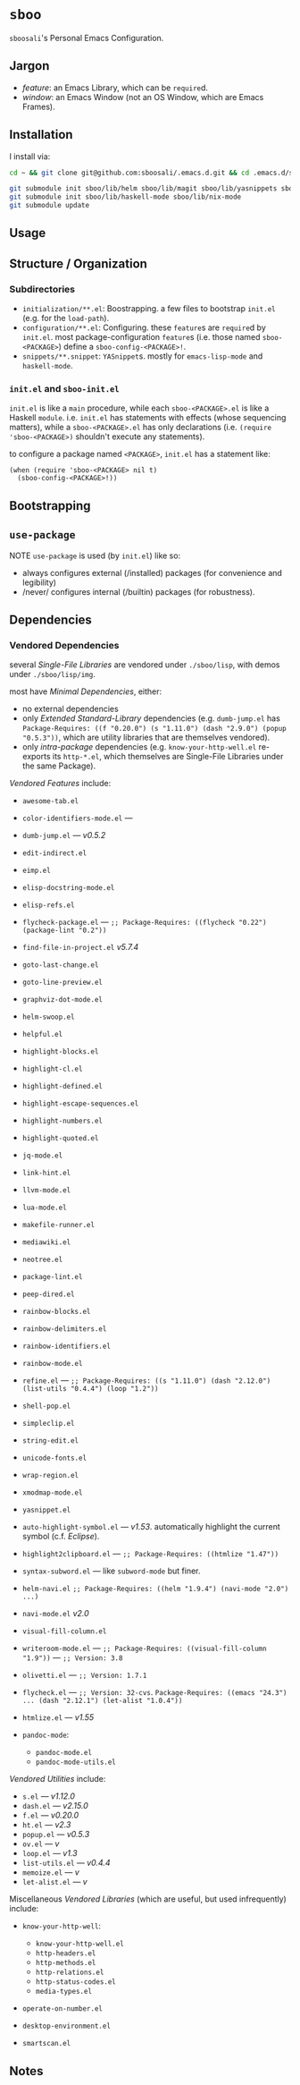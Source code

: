 # `sboo` 

`sboosali`'s Personal Emacs Configuration.

## Jargon

* *feature*: an Emacs Library, which can be `require`d.
* *window*: an Emacs Window (not an OS Window, which are Emacs Frames).

## Installation

I install via:

``` bash
cd ~ && git clone git@github.com:sboosali/.emacs.d.git && cd .emacs.d/sboo/

git submodule init sboo/lib/helm sboo/lib/magit sboo/lib/yasnippets sboo/lib/flycheck sboo/lib/projectile
git submodule init sboo/lib/haskell-mode sboo/lib/nix-mode
git submodule update
```

## Usage

## Structure / Organization

### Subdirectories

* `initialization/**.el`: Boostrapping. a few files to bootstrap `init.el` (e.g. for the `load-path`).
* `configuration/**.el`:  Configuring. these `feature`s are `require`d by `init.el`. most package-configuration `feature`s (i.e. those named `sboo-<PACKAGE>`) define a `sboo-config-<PACKAGE>!`.
* `snippets/**.snippet`: `YASnippet`s. mostly for `emacs-lisp-mode` and `haskell-mode`. 

### `init.el` and `sboo-init.el`

`init.el` is like a `main` procedure, while each `sboo-<PACKAGE>.el` is like a Haskell `module`. i.e. `init.el` has statements with effects (whose sequencing matters), while a `sboo-<PACKAGE>.el` has only declarations (i.e. `(require 'sboo-<PACKAGE>)` shouldn't execute any statements). 

to configure a package named `<PACKAGE>`, `init.el` has a statement like:

```elisp
(when (require 'sboo-<PACKAGE> nil t)
  (sboo-config-<PACKAGE>!))
```

## Bootstrapping



## `use-package`

NOTE `use-package` is used (by `init.el`) like so:

* always configures external (/installed) packages (for convenience and legibility)
* /never/ configures internal (/builtin) packages (for robustness).

## Dependencies

### Vendored Dependencies

several *Single-File Libraries* are vendored under `./sboo/lisp`, with demos under `./sboo/lisp/img`. 

most have *Minimal Dependencies*, either:

* no external dependencies
* only *Extended Standard-Library* dependencies (e.g. `dumb-jump.el` has `Package-Requires: ((f "0.20.0") (s "1.11.0") (dash "2.9.0") (popup "0.5.3"))`, which are utility libraries that are themselves vendored).
* only *intra-package* dependencies (e.g. `know-your-http-well.el` re-exports its `http-*.el`, which themselves are Single-File Libraries under the same Package).

*Vendored Features* include:

* `awesome-tab.el`
* `color-identifiers-mode.el` — 
* `dumb-jump.el`              — *v0.5.2*
* `edit-indirect.el`
* `eimp.el`
* `elisp-docstring-mode.el`
* `elisp-refs.el`
* `flycheck-package.el`       — `;; Package-Requires: ((flycheck "0.22") (package-lint "0.2"))`
* `find-file-in-project.el` *v5.7.4*
* `goto-last-change.el`
* `goto-line-preview.el`
* `graphviz-dot-mode.el`
* `helm-swoop.el`
* `helpful.el`
* `highlight-blocks.el`
* `highlight-cl.el`
* `highlight-defined.el`
* `highlight-escape-sequences.el`
* `highlight-numbers.el`
* `highlight-quoted.el`
* `jq-mode.el`
* `link-hint.el`
* `llvm-mode.el`
* `lua-mode.el`
* `makefile-runner.el`
* `mediawiki.el`
* `neotree.el`
* `package-lint.el`
* `peep-dired.el`
* `rainbow-blocks.el`
* `rainbow-delimiters.el`
* `rainbow-identifiers.el`
* `rainbow-mode.el`
* `refine.el`                 — `;; Package-Requires: ((s "1.11.0") (dash "2.12.0") (list-utils "0.4.4") (loop "1.2"))`
* `shell-pop.el`
* `simpleclip.el`
* `string-edit.el`
* `unicode-fonts.el`
* `wrap-region.el`
* `xmodmap-mode.el`
* `yasnippet.el`
* `auto-highlight-symbol.el`  — *v1.53*. automatically highlight the current symbol (c.f. *Eclipse*).
* `highlight2clipboard.el`    — `;; Package-Requires: ((htmlize "1.47"))`
* `syntax-subword.el` — like `subword-mode` but finer.
* `helm-navi.el` `;; Package-Requires: ((helm "1.9.4") (navi-mode "2.0") ...)`
* `navi-mode.el` *v2.0*
* `visual-fill-column.el`
* `writeroom-mode.el` — `;; Package-Requires: ((visual-fill-column "1.9"))` — `;; Version: 3.8`
* `olivetti.el` — `;; Version: 1.7.1`
* `flycheck.el` — `;; Version: 32-cvs`. `Package-Requires: ((emacs "24.3") ... (dash "2.12.1") (let-alist "1.0.4"))`
* `htmlize.el` — *v1.55*

* `pandoc-mode`:

    - `pandoc-mode.el`
    - `pandoc-mode-utils.el`

*Vendored Utilities* include:

* `s.el`          — *v1.12.0*
* `dash.el`       — *v2.15.0*
* `f.el`          — *v0.20.0*
* `ht.el`         — *v2.3*
* `popup.el`      — *v0.5.3*
* `ov.el`         — *v*
* `loop.el`       — *v1.3*
* `list-utils.el` — *v0.4.4*
* `memoize.el`    — *v*
* `let-alist.el`  — *v*

Miscellaneous *Vendored Libraries* (which are useful, but used infrequently) include:

* `know-your-http-well`:

    - `know-your-http-well.el`
    - `http-headers.el`
    - `http-methods.el`
    - `http-relations.el`
    - `http-status-codes.el	`
    - `media-types.el	`

* `operate-on-number.el`
* `desktop-environment.el`
* `smartscan.el`

## Notes

>